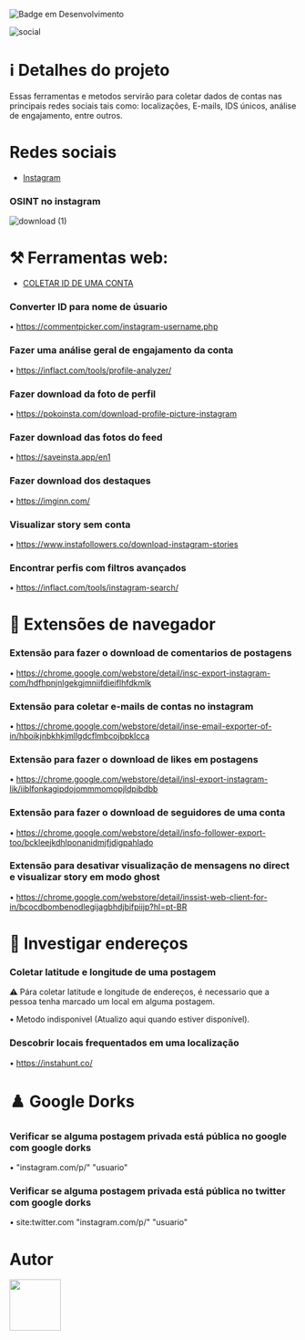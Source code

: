 ![Badge em Desenvolvimento](http://img.shields.io/static/v1?label=ESTADO&message=EM%20DESENVOLVIMENTO&color=GREEN&style=for-the-badge)

![social](https://github.com/DavizinBR/SocialOSINTbr/assets/133701068/407c535e-c202-41ba-94f9-7ba2d10e5e99)

# ℹ️ Detalhes do projeto

Essas ferramentas e metodos servirão para coletar dados de contas nas principais redes sociais tais como: localizações, E-mails, IDS únicos, análise de engajamento, entre outros.

# Redes sociais

* [Instagram](#osint-no-instagram)

### OSINT no instagram

![download (1)](https://github.com/DavizinBR/SocialOSINTbr/assets/133701068/b03cc689-ece2-4163-8ad8-3d7d442dae0a)

# ⚒️ Ferramentas web:

* [COLETAR ID DE UMA CONTA]([#osint-no-instagram](https://www.instafollowers.co/find-instagram-user-id#:~:text=On%20the%20main%20page%2C%20click,can%20change%20your%20user%20ID))

### Converter ID para nome de úsuario

• https://commentpicker.com/instagram-username.php

### Fazer uma análise geral de engajamento da conta

• https://inflact.com/tools/profile-analyzer/

### Fazer download da foto de perfil

• https://pokoinsta.com/download-profile-picture-instagram

### Fazer download das fotos do feed

• https://saveinsta.app/en1

### Fazer download dos destaques

• https://imginn.com/

### Visualizar story sem conta

• https://www.instafollowers.co/download-instagram-stories

### Encontrar perfis com filtros avançados

• https://inflact.com/tools/instagram-search/

# 📂 Extensões de navegador

### Extensão para fazer o download de comentarios de postagens

• https://chrome.google.com/webstore/detail/insc-export-instagram-com/hdfhpnjnlgekgjmniifdieiflhfdkmlk

### Extensão para coletar e-mails de contas no instagram

• https://chrome.google.com/webstore/detail/inse-email-exporter-of-in/hboikjnbkhkjmllgdcflmbcojbpklcca

### Extensão para fazer o download de likes em postagens

• https://chrome.google.com/webstore/detail/insl-export-instagram-lik/iiblfonkagipdojommmomopjldpibdbb

### Extensão para fazer o download de seguidores de uma conta

• https://chrome.google.com/webstore/detail/insfo-follower-export-too/bckleejkdhlponanidmjfjdigpahlado

### Extensão para desativar visualização de mensagens no direct e visualizar story em modo ghost

• https://chrome.google.com/webstore/detail/inssist-web-client-for-in/bcocdbombenodlegijagbhdjbifpiijp?hl=pt-BR

# 📍 Investigar endereços

### Coletar latitude e longitude de uma postagem

⚠️ Pára coletar latitude e longitude de endereços, é necessario que a pessoa tenha marcado um local em alguma postagem.

• Metodo indisponivel (Atualizo aqui quando estiver disponível).

### Descobrir locais frequentados em uma localização

• https://instahunt.co/

# ♟️ Google Dorks

### Verificar se alguma postagem privada está pública no google com google dorks

• "instagram.com/p/" "usuario"

### Verificar se alguma postagem privada está pública no twitter com google dorks

• site:twitter.com "instagram.com/p/" "usuario"


# Autor

[<img src="https://avatars.githubusercontent.com/u/133701068?v=4" width=90><br><sub></sub>](https://github.com/DavizinBR)

